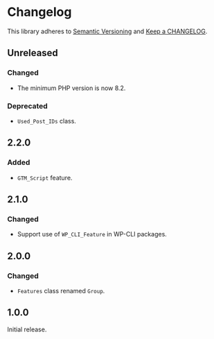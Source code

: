 # Changelog

This library adheres to [Semantic Versioning](https://semver.org/) and [Keep a CHANGELOG](https://keepachangelog.com/en/1.0.0/).

## Unreleased

### Changed

- The minimum PHP version is now 8.2.

### Deprecated

- `Used_Post_IDs` class.

## 2.2.0

### Added

- `GTM_Script` feature.

## 2.1.0

### Changed

- Support use of `WP_CLI_Feature` in WP-CLI packages.

## 2.0.0

### Changed

- `Features` class renamed `Group`.

## 1.0.0

Initial release.
